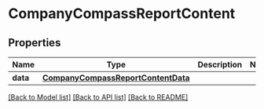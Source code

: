 # CompanyCompassReportContent

## Properties
Name | Type | Description | Notes
------------ | ------------- | ------------- | -------------
**data** | [**CompanyCompassReportContentData**](CompanyCompassReportContentData.md) |  | 

[[Back to Model list]](../README.md#documentation-for-models) [[Back to API list]](../README.md#documentation-for-api-endpoints) [[Back to README]](../README.md)


